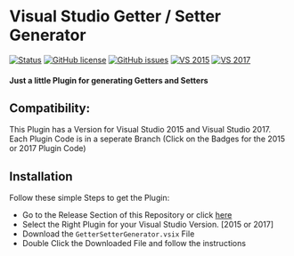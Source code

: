 # Visual Studio Getter / Setter Generator

[![Status](https://img.shields.io/badge/Status-Alpha-red.svg?style=flat-square)]() [![GitHub license](https://img.shields.io/github/license/TheLegendaryMarc/VS-Getter-Setter-Generator.svg?style=flat-square)](https://github.com/TheLegendaryMarc/VS-Getter-Setter-Generator/blob/master/LICENSE) [![GitHub issues](https://img.shields.io/github/issues/TheLegendaryMarc/VS-Getter-Setter-Generator.svg?style=flat-square)](https://github.com/TheLegendaryMarc/VS-Getter-Setter-Generator/issues) [![VS 2015](https://img.shields.io/badge/Visual%20Studio-2015-lightgrey.svg?style=flat-square)](https://github.com/TheLegendaryMarc/VS-Getter-Setter-Generator/tree/vs-2015) [![VS 2017](https://img.shields.io/badge/Visual%20Studio-2017-lightgrey.svg?style=flat-square)](https://github.com/TheLegendaryMarc/VS-Getter-Setter-Generator/tree/vs-2017)

#### Just a little Plugin for generating Getters and Setters

## Compatibility:
This Plugin has a Version for Visual Studio 2015 and Visual Studio 2017. Each Plugin Code is in a seperate Branch (Click on the Badges for the 2015 or 2017 Plugin Code)

## Installation
Follow these simple Steps to get the Plugin:
- Go to the Release Section of this Repository or click [here](https://github.com/TheLegendaryMarc/VS-Getter-Setter-Generator/releases)
- Select the Right Plugin for your Visual Studio Version. [2015 or 2017]
- Download the `GetterSetterGenerator.vsix` File
- Double Click the Downloaded File and follow the instructions

